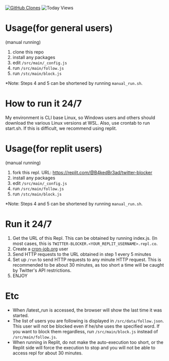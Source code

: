 [![GitHub Clones](https://img.shields.io/badge/dynamic/json?color=success&label=Clone&query=count&url=https://gist.githubusercontent.com/B4kedBr3ad/9995acef0933a1f9ab38d3cc93e9653c/raw/clone.json&logo=github)](https://github.com/MShawon/github-clone-count-badge)
![Today Views](https://views.whatilearened.today/views/github/B4kedBr3ad/twitter-autoblock.svg)

Usage(for general users)
=====
(manual running)
1. clone this repo
2. install any packages
3. edit `/src/main/_config.js`
4. run `/src/main/follow.js`
5. run `/stc/main/block.js`

*Note: Steps 4 and 5 can be shortened by running `manual_run.sh`.

How to run it 24/7
=====
My environment is CLI base Linux, so Windows users and others should download the various Linux versions at WSL. Also, use crontab to run start.sh. If this is difficult, we recommend using replit.

Usage(for replit users)
=====
(manual running)
1. fork this repl. URL: https://replit.com/@B4kedBr3ad/twitter-blocker
2. install any packages
3. edit `/src/main/_config.js`
4. run `/src/main/follow.js`
5. run `/stc/main/block.js`

*Note: Steps 4 and 5 can be shortened by running `manual_run.sh`.

Run it 24/7
=====

1. Get the URL of this Repl. This can be obtained by running index.js. (In most cases, this is `TWITTER-BLOCKER.<YOUR_REPLIT_USERNAME>.repl.co`.
2. Create a [cron-job.org](https://cron-job.org) user
3. Send HTTP requests to the URL obtained in step 1 every 5 minutes
4. Set up `/run` to send HTTP requests to any minute HTTP request. This is recommended to be about 30 minutes, as too short a time will be caught by Twitter's API restrictions.
5. ENJOY

Etc 
=====
- When /latest_run is accessed, the browser will show the last time it was started.
- The list of users you are following is displayed in `/src/data/follow.json`. This user will not be blocked even if he/she uses the specified word. If you want to block them regardless, run `/src/main/block.js` instead of `/src/main/follow.js`.
- When running in Replit, do not make the auto-execution too short, or the Replit side will force the execution to stop and you will not be able to access repl for about 30 minutes.